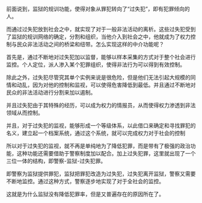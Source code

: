 <p data-pid="mDWDZkTu">前面说到，监狱的规训功能，使得对象从罪犯转向了“过失犯”，即有犯罪倾向的人。</p><p data-pid="sl93aI0D">而通过过失犯放到社会之中，就实现了对于一般非法活动的离析。这些过失犯受到了监狱的规训网络的确定，分割和组织，当他介入到社会之中，他就成为了权力控制与民众非法活动之间的桥梁和纽带。怎么实现这样的中介功能呢？</p><p data-pid="moYcMSYW">首先是，通过不断地对过失犯加以监督，能够以样本采集的方式对于整个社会进行监控。个人定位，派人渗入某个犯罪组织，使得非法行为可以得到有效控制。</p><p data-pid="BIjAmCMv">除此之外，过失犯尽管究其单个实例来说是很危险，但是他们无法引起大规模的同情和动乱，因为对他的控制和监视，可以使得危害降低到最低。并且通过不断地对民众的非法活动进行分割来加以遏制。</p><p data-pid="8WXGeYlN">并且过失犯由于其特殊的经历，可以成为权力的情报员，从而使得权力渗透到非法领域从而控制。</p><p data-pid="ghatISUm">并且，对于过失犯的监视，能够形成一个等级体系，以此借口来确定和寻找罪犯的名义，建立起一个档案系统，通过这个系统，就可以完成权力对于社会的控制</p><p data-pid="cuVawlEN">所以对于过失犯的监视，就不再是单纯地为了降低犯罪，而是带有了极强的政治功能，这种功能还需要借助于警察制度加以配合。加上过失犯罪，这里就出现了一个三位一体的结构，即警察-监狱-过失犯罪。</p><p data-pid="v_HCrEjl">即警察为监狱提供罪犯，监狱把罪犯改造为过失犯，过失犯离开监狱，警察又需要不断地监控。通过这种方式，警察逐步地实现了对于全社会的监控。</p><p data-pid="azqDv0WO">这就是为什么监狱没有降低犯罪率，但是又普遍存在的原因所在了。</p><p></p>